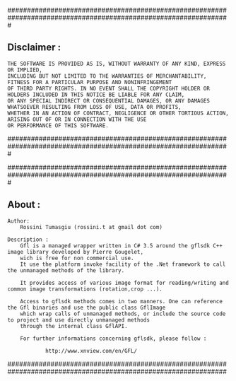 #################################################################################################################

Disclaimer :
------------

	THE SOFTWARE IS PROVIDED AS IS, WITHOUT WARRANTY OF ANY KIND, EXPRESS OR IMPLIED, 
	INCLUDING BUT NOT LIMITED TO THE WARRANTIES OF MERCHANTABILITY, FITNESS FOR A PARTICULAR PURPOSE AND NONINFRINGEMENT
	OF THIRD PARTY RIGHTS. IN NO EVENT SHALL THE COPYRIGHT HOLDER OR HOLDERS INCLUDED IN THIS NOTICE BE LIABLE FOR ANY CLAIM, 
	OR ANY SPECIAL INDIRECT OR CONSEQUENTIAL DAMAGES, OR ANY DAMAGES WHATSOEVER RESULTING FROM LOSS OF USE, DATA OR PROFITS, 
	WHETHER IN AN ACTION OF CONTRACT, NEGLIGENCE OR OTHER TORTIOUS ACTION, ARISING OUT OF OR IN CONNECTION WITH THE USE
	OR PERFORMANCE OF THIS SOFTWARE.

#################################################################################################################

#################################################################################################################

About :
-------

	Author: 
		Rossini Tumasgiu (rossini.t at gmail dot com)

	Description :
		Gfl is a managed wrapper written in C# 3.5 around the gflsdk C++ image library developed by Pierre Gougelet,
		wich is free for non commercial use.
		It use the platform invoke facility of the .Net framework to call the unmanaged methods of the library.
		
		It provides access of various image format for reading/writing and common image transformations (rotation,crop ...).

		Access to gflsdk methods comes in two manners. One can reference the Gfl binaries and use the public class GflImage
		which wrap calls of unmanaged methods, or include the source code to project and use directly unmanaged methods 
		through the internal class GflAPI.

		For further informations concerning gflsdk, please follow :

				http://www.xnview.com/en/GFL/

################################################################################################################
